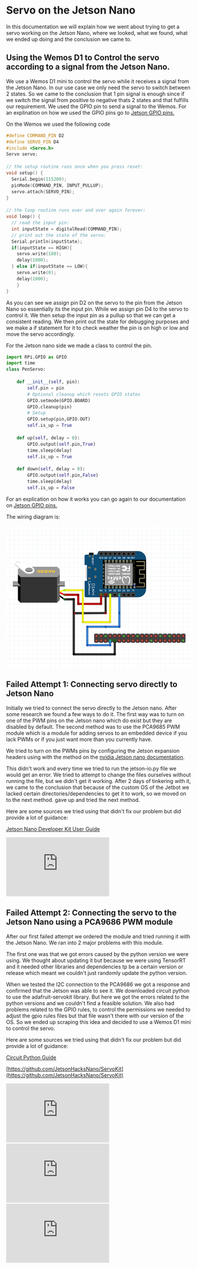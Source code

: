 # Servo on the Jetson Nano

In this documentation we will explain how we went about trying to get a servo working on the Jetson Nano, where we looked, 
what we found, what we ended up doing and the conclusion we came to. 

## Using the Wemos D1 to Control the servo according to a signal from the Jetson Nano. 

We use a Wemos D1 mini to control the servo while it receives a signal from the Jetson Nano. In our use case we only need the servo to switch between 2 states. So we came to the conclusion that 1 pin signal is enough since if we switch the signal from positive to negative thats 2 states and that fulfills our requirement. We used the GPIO pin to send a signal to the Wemos. For an explination on how we used the GPIO pins go to [Jetson GPIO pins.](documentation/control_jetson_gpio-pins.md) 

On the Wemos we used the following code 

```cpp
#define COMMAND_PIN D2
#define SERVO_PIN D4
#include <Servo.h>
Servo servo;

// the setup routine runs once when you press reset:
void setup() {
  Serial.begin(115200);
  pinMode(COMMAND_PIN, INPUT_PULLUP);
  servo.attach(SERVO_PIN);
}

// the loop routine runs over and over again forever:
void loop() {
  // read the input pin:
  int inputState = digitalRead(COMMAND_PIN);
  // print out the state of the servo:
  Serial.println(inputState);
  if(inputState == HIGH){
    servo.write(180);
    delay(1000);
  } else if(inputState == LOW){
    servo.write(0);
    delay(1000);
    } 
}
```

As you can see we assign pin D2 on the servo to the pin from the Jetson Nano so essentially its the input pin. While we assign pin D4 to the servo to control it. 
We then setup the input pin as a pullup so that we can get a consistent reading. We then print out the state for debugging purposes and we make a if statement for it to check weather the pin is on high or low and move the servo accordingly. 

For the Jetson nano side we made a class to control the pin.

```python
import RPi.GPIO as GPIO
import time   
class PenServo:
    
    def __init__(self, pin):
        self.pin = pin
        # Optional cleanup which resets GPIO states
        GPIO.setmode(GPIO.BOARD)
        GPIO.cleanup(pin)
        # Setup
        GPIO.setup(pin,GPIO.OUT)
        self.is_up = True
        
    def up(self, delay = 0):
        GPIO.output(self.pin,True)
        time.sleep(delay)
        self.is_up = True
        
    def down(self, delay = 0):
        GPIO.output(self.pin,False)
        time.sleep(delay)
        self.is_up = False
```

For an explication on how it works you can go again to our documentation on [Jetson GPIO pins.](documentation/control_jetson_gpio-pins.md) 

The wiring diagram is: 

![Wemos-Jetson-Wiring-Diagram](../images/Wiring-diagram-servo.png)


## Failed Attempt 1: Connecting servo directly to Jetson Nano

Initially we tried to connect the servo directly to the Jetson nano. After some research we found a few ways to do it. 
The first way was to turn on one of the PWM pins on the Jetson nano which do exist but they are disabled by default. 
The second method was to use the PCA9685 PWM module which is a module for adding servos to an embedded device if you 
lack PWMs or if you just want more than you currently have. 

We tried to turn on the PWMs pins by configuring the Jetson expansion headers using with the method on the
[nvidia Jetson nano documentation](https://docs.nvidia.com/jetson/archives/r35.1/DeveloperGuide/text/HR/ConfiguringTheJetsonExpansionHeaders.html). 

This didn't work and every time we tried to run the jetson-io.py file we would get an error. 
We tried to attempt to change the files ourselves without running the file, but we didn't get it working. 
After 2 days of tinkering with it, we came to the conclusion that because of the custom OS of the Jetbot 
we lacked certain directories/dependencies to get it to work, so we moved on to the next method.
gave up and tried the next method. 

Here are some sources we tried using that didn't fix our problem but did provide a lot of guidance:

[Jetson Nano Developer Kit User Guide](https://developer.nvidia.com/embedded/downloads#?search=Jetson%20Nano%20Developer%20Kit%20User%20Guide)

<iframe width="280" height="160" 
src="https://www.youtube.com/embed/eImDQ0PVu2Y" 
title="YouTube video player" frameborder="0" allow="accelerometer;
autoplay; clipboard-write; encrypted-media; gyroscope; picture-in-picture" allowfullscreen></iframe>

## Failed Attempt 2: Connecting the servo to the Jetson Nano using a PCA9686 PWM module

After our first failed attempt we ordered the module and tried running it with the Jetson Nano. 
We ran into 2 major problems with this module. 

The first one was that we got errors caused by the python version we were using. We thought about updating it but because we were using TensorRT and it needed other libraries and dependencies tp be a certain version or release which meant we couldn't just randomly update the python version. 

When we tested the I2C connection to the PCA9686 we got a response and confirmed that the Jetson was able to see it. We downloaded circuit python to use the adafruit-servokit library. But here we got the errors related to the python versions and we couldn't find a feasible solution. We also had problems related to the GPIO rules, to control the permissions we needed to adjust the gpio rules files but that file wasn't there with our version of the OS. So we ended up scraping this idea and decided to use a Wemos D1 mini to control the servo.

Here are some sources we tried using that didn't fix our problem but did provide a lot of guidance:

[Circuit Python Guide](https://learn.adafruit.com/circuitpython-libraries-on-linux-and-the-nvidia-jetson-nano/initial-setup)

[https://github.com/JetsonHacksNano/ServoKit](https://github.com/JetsonHacksNano/ServoKit)

<iframe width="280" height="160" 
src="https://www.youtube.com/embed/RnGUTny1hG8" 
title="YouTube video player" frameborder="0" allow="accelerometer;
autoplay; clipboard-write; encrypted-media; gyroscope; picture-in-picture" allowfullscreen></iframe>

<iframe width="280" height="160" 
src="https://www.youtube.com/embed/28Hj8if8fNY" 
title="YouTube video player" frameborder="0" allow="accelerometer;
autoplay; clipboard-write; encrypted-media; gyroscope; picture-in-picture" allowfullscreen></iframe>

<iframe width="280" height="160" 
src="https://www.youtube.com/embed/8YKAtpPSEOk" 
title="YouTube video player" frameborder="0" allow="accelerometer;
autoplay; clipboard-write; encrypted-media; gyroscope; picture-in-picture" allowfullscreen></iframe>


